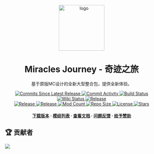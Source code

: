 <div align="center">
  <img src="https://cdn.sa.net/2024/12/08/UjBJsQtbSafA28L.png" alt="logo" width="150" height="auto" />
  <h1>Miracles Journey - 奇迹之旅</h1>
  <p>
    基于原版MC设计的全新大型整合包，提供全新体验。
  </p>
  <p>
    <a href="https://github.com/QianFuv/Miracles-Journey/commits/main/">
      <img src="https://img.shields.io/github/commits-since/QianFuv/Miracles-Journey/latest?style=plastic&color=blue" alt="Commits Since Latest Release" />
    </a>
    <a href="https://github.com/QianFuv/Miracles-Journey/commits/main/">
      <img src="https://img.shields.io/github/commit-activity/w/QianFuv/Miracles-Journey?style=plastic&color=blue" alt="Commit Activity" />
    </a>
    <a href="https://github.com/QianFuv/Miracles-Journey/actions/workflows/nightlybuild.yml">
      <img src="https://img.shields.io/github/actions/workflow/status/QianFuv/Miracles-Journey/nightlybuild.yml?style=plastic&label=nightly build&color=blue" alt="Build Status" />
    </a>
    <a href="https://mjwiki.qianf.fun/">
      <img src="https://img.shields.io/uptimerobot/status/m797930572-49470041ab540b0efc30ac67?style=plastic&label=wiki%20status&color=blue" alt="Wiki Status" />
    </a>
    <a href="https://github.com/QianFuv/Miracles-Journey/releases">
      <img src="https://img.shields.io/github/v/release/QianFuv/Miracles-Journey?style=plastic&color=blue" alt="Release" />
    </a>
    <br>
    <a href="https://zh.minecraft.wiki/w/Java%E7%89%881.19.2">
      <img src="https://img.shields.io/badge/minecraft-1.19.2-blue?style=plastic" alt="Release" />
    </a>
    <a href="https://files.minecraftforge.net/net/minecraftforge/forge/index_1.19.2.html">
      <img src="https://img.shields.io/badge/forge-43.4.6-blue?style=plastic" alt="Release" />
    </a>
    <a href="https://mjlist.qianf.fun/">
      <img src="https://img.shields.io/github/directory-file-count/QianFuv/Miracles-Journey/pack%2Fmods?style=plastic&label=mods&color=blue" alt="Mod Count" />
    </a>
    <a href="https://github.com/QianFuv/Miracles-Journey">
      <img src="https://img.shields.io/github/repo-size/QianFuv/Miracles-Journey?style=plastic&color=blue" alt="Repo Size" />
    </a>
    <a href="https://creativecommons.org/licenses/by-nc-sa/4.0/deed.zh-hans">
      <img src="https://img.shields.io/badge/license-CC--BY--NC--SA--4.0-blue?style=plastic&color=blue" alt="License" />
    </a>
    <a href="https://github.com/QianFuv/Miracles-Journey/stargazers">
      <img src="https://img.shields.io/github/stars/QianFuv/Miracles-Journey?style=plastic&color=blue" alt="Stars" />
    </a>
  </p>
  <h4>
      <a href="https://github.com/QianFuv/Miracles-Journey/releases">下载版本</a>
    <span> · </span>
      <a href="https://mjlist.qianf.fun/">模组列表</a>
    <span> · </span>
      <a href="https://mjwiki.qianf.fun/">查看文档</a>
    <span> · </span>
      <a href="https://github.com/QianFuv/Miracles-Journey/issues/new/choose">问题反馈</a>
    <span> · </span>
      <a href="https://afdian.com/a/qianfuv">给予赞助</a>
  </h4>
</div>

## 🏆 贡献者

<a href="https://github.com/QianFuv/Miracles-Journey/graphs/contributors">
  <img src="https://contrib.rocks/image?repo=QianFuv/Miracles-Journey" />
</a>